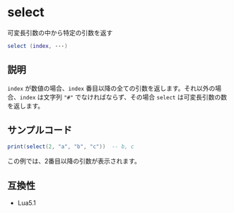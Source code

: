 # select

可変長引数の中から特定の引数を返す

```lua
select (index, ···)
```

## 説明

`index` が数値の場合、`index` 番目以降の全ての引数を返します。それ以外の場合、`index` は文字列 `"#"` でなければならず、その場合 `select` は可変長引数の数を返します。

## サンプルコード

```lua
print(select(2, "a", "b", "c"))  -- b, c
```

この例では、2番目以降の引数が表示されます。

## 互換性

- Lua5.1